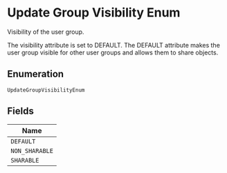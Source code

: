 
# Update Group Visibility Enum

Visibility of the user group.

The visibility attribute is set to DEFAULT. The DEFAULT attribute makes the user group visible for other user groups and allows them to share objects.

## Enumeration

`UpdateGroupVisibilityEnum`

## Fields

| Name |
|  --- |
| `DEFAULT` |
| `NON_SHARABLE` |
| `SHARABLE` |

